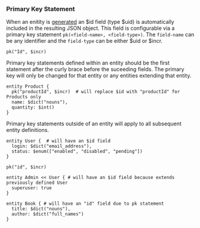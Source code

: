### Primary Key Statement
When an enitity is [generated](../README.md#generating-entities-generate-expressions) an $id field (type $uid) is automatically included in the resulting JSON object. This field is configurable via a primary key statement `pk(<field-name>, <field-type>)`. The `field-name` can be any identifier and the `field-type` can be either $uid or $incr.

```
pk("Id", $incr)
```

Primary key statements defined within an entity should be the first statement after the curly brace before the suceeding fields. The primary key will only be changed for that entity or any entities extending that entity.

```
entity Product {
  pk("productId", $incr)  # will replace $id with "productId" for Products only
  name: $dict("nouns"),
  quantity: $int()
}
```

Primary key statements outside of an entity will apply to all subsequent entity definitions.

```
entity User {  # will have an $id field
  login: $dict("email_address"),
  status: $enum(["enabled", "disabled", "pending"])
}

pk("id", $incr)

entity Admin << User { # will have an $id field because extends previously defined User
  superuser: true
}

entity Book { # will have an "id" field due to pk statement
  title: $dict("nouns"),
  author: $dict("full_names")
}
```

